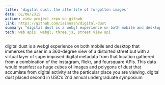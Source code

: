 ```yaml
---
title: 'digital dust: the afterlife of forgotten images'
date: 01/08/2015
action: view project repo on github
link: https://github.com/iainnash/digital-dust
summary: "digital dust is a webgl experience on both mobile and desktop that immerses the user in a 360-degree view of a distorted street but with a virtual layer of superimposed digital metadata from that location gathered from a combination of the instagram, flickr, and foursquare API"
tech: web apis, webgl, three.js, street view api
---
```


digital dust is a webgl experience on both mobile and desktop that immerses the user in
a 360-degree view of a distorted street but with a virtual layer of superimposed digital
metadata from that location gathered from a combination of the instagram, flickr, and 
foursquare APIs. This data would manifest as huge cubes of images and polygons of 
dust that accumlate from digital activity at the particular place you are viewing.
digital dust placed second in USC’s 2nd annual undergraduate symposium